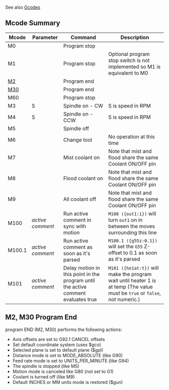 See also [Gcodes](Gcodes)

## Mcode Summary

 Mcode | Parameter |Command | Description
------|-----------|--------|-------------
M0 | | Program stop |
M1 | | Program stop | Optional program stop switch is not implemented so M1 is equivalent to M0
[M2](#m2-m30-program-end) | | Program end |
[M30](#m2-m30-program-end) | | Program end |
M60 | | Program stop |
M3 | S | Spindle on - CW | S is speed in RPM
M4 | S | Spindle on - CCW | S is speed in RPM
M5 | | Spindle off |
M6 | | Change tool | No operation at this time
M7 | | Mist coolant on | Note that mist and flood share the same Coolant ON/OFF pin
M8 | | Flood coolant on | Note that mist and flood share the same Coolant ON/OFF pin
M9 | | All coolant off | Note that mist and flood share the same Coolant ON/OFF pin
M100 | *active comment* | Run active comment in sync with motion | `M100 ({out1:1})` will turn `out1` on in between the moves surrounding this line
M100.1 | *active comment* | Run active comment as soon as it's parsed | `M100.1 ({g55z:0.1})` will set the `G55` Z-offset to 0.1 as soon as it's parsed
M101 | *active comment* | Delay motion in this point in the program until the active comment evaluates true | `M101 ({he1at:t})` will make the program wait until heater 1 is at temp (The value *must* be `true` or `false`, not numeric.)

## M2, M30 Program End
program END (M2, M30) performs the following actions:

* Axis offsets are set to G92.1 CANCEL offsets
* Set default coordinate system (uses $gco)
* Selected plane is set to default plane ($gpl)
* Distance mode is set to MODE_ABSOLUTE (like G90)
* Feed rate mode is set to UNITS_PER_MINUTE (like G94)
* The spindle is stopped (like M5)
* Motion mode is canceled like G80 (not set to G1)
* Coolant is turned off (like M9)
* Default INCHES or MM units mode is restored ($gun)
